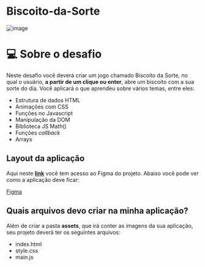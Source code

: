 # Biscoito-da-Sorte
![image](https://user-images.githubusercontent.com/93793289/216664490-c7832fbb-bdc2-449e-a419-e86144385b23.png)



# 💻 Sobre o desafio

Neste desafio você deverá criar um jogo chamado Biscoito da Sorte, no qual o usuário, **a partir de um clique ou enter**, abre um biscoito com a sua sorte do dia. Você aplicará o que aprendeu sobre vários temas, entre eles:

- Estrutura de dados HTML
- Animações com CSS
- Funções no Javascript
- Manipulação da DOM
- Biblioteca JS Math()
- Funções *callback*
- Arrays


## Layout da aplicação

Aqui neste **[link](https://www.figma.com/community/file/1182751789348533739)** você tem acesso ao Figma do projeto. Abaixo você pode ver como a aplicação deve ficar:

[Figma](https://www.figma.com/community/file/1182751789348533739)

## Quais arquivos devo criar na minha aplicação?

Além de criar a pasta **assets**, que irá conter as imagens da sua aplicação, seu projeto deverá ter os seguintes arquivos:

- index.html
- style.css
- main.js
